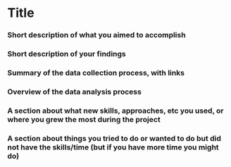# 


# Title
### Short description of what you aimed to accomplish
### Short description of your findings
### Summary of the data collection process, with links
### Overview of the data analysis process
### A section about what new skills, approaches, etc you used, or where you grew the most during the project
### A section about things you tried to do or wanted to do but did not have the skills/time (but if you have more time you might do)
 
